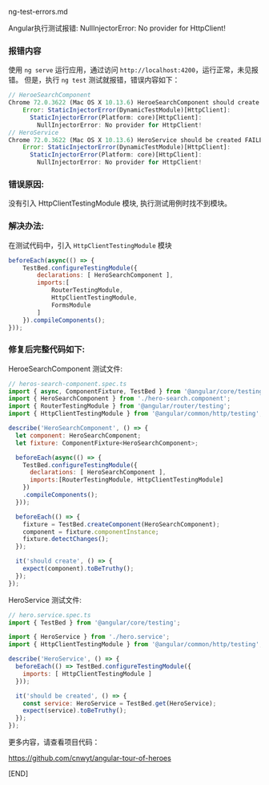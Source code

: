 ng-test-errors.md

Angular执行测试报错: NullInjectorError: No provider for HttpClient!

### 报错内容

使用 `ng serve` 运行应用，通过访问 `http://localhost:4200`，运行正常，未见报错。 但是，执行 `ng test` 测试就报错，错误内容如下：

```js
// HeroeSearchComponent
Chrome 72.0.3622 (Mac OS X 10.13.6) HeroeSearchComponent should create FAILED
	Error: StaticInjectorError(DynamicTestModule)[HttpClient]: 
	  StaticInjectorError(Platform: core)[HttpClient]: 
        NullInjectorError: No provider for HttpClient!
// HeroService
Chrome 72.0.3622 (Mac OS X 10.13.6) HeroService should be created FAILED
	Error: StaticInjectorError(DynamicTestModule)[HttpClient]: 
	  StaticInjectorError(Platform: core)[HttpClient]: 
	    NullInjectorError: No provider for HttpClient!
```

### 错误原因: 

没有引入 HttpClientTestingModule 模块, 执行测试用例时找不到模块。

### 解决办法: 

在测试代码中，引入 `HttpClientTestingModule` 模块

```js
beforeEach(async(() => {
    TestBed.configureTestingModule({
        declarations: [ HeroSearchComponent ],
        imports:[ 
            RouterTestingModule, 
            HttpClientTestingModule, 
            FormsModule 
        ]
    }).compileComponents();
}));
``` 

### 修复后完整代码如下:

HeroeSearchComponent 测试文件: 

```js
// heros-search-component.spec.ts
import { async, ComponentFixture, TestBed } from '@angular/core/testing';
import { HeroSearchComponent } from './hero-search.component';
import { RouterTestingModule } from '@angular/router/testing';
import { HttpClientTestingModule } from '@angular/common/http/testing';

describe('HeroSearchComponent', () => {
  let component: HeroSearchComponent;
  let fixture: ComponentFixture<HeroSearchComponent>;

  beforeEach(async(() => {
    TestBed.configureTestingModule({
      declarations: [ HeroSearchComponent ],
      imports:[RouterTestingModule, HttpClientTestingModule]
    })
    .compileComponents();
  }));

  beforeEach(() => {
    fixture = TestBed.createComponent(HeroSearchComponent);
    component = fixture.componentInstance;
    fixture.detectChanges();
  });

  it('should create', () => {
    expect(component).toBeTruthy();
  });
});
```

HeroService 测试文件: 

```js
// hero.service.spec.ts
import { TestBed } from '@angular/core/testing';

import { HeroService } from './hero.service';
import { HttpClientTestingModule } from '@angular/common/http/testing';

describe('HeroService', () => {
  beforeEach(() => TestBed.configureTestingModule({
    imports: [ HttpClientTestingModule ]
  }));

  it('should be created', () => {
    const service: HeroService = TestBed.get(HeroService);
    expect(service).toBeTruthy();
  });
});
```


更多内容，请查看项目代码：

https://github.com/cnwyt/angular-tour-of-heroes

[END]